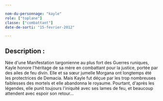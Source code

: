 ```yaml
---

nom-du-personnage: "kayle"
role: ["toplane"] 
classe: ["combattant"]
date-de-sorti: "15-fevrier-2012"

---
```


## Description :

Née d'une Manifestation targonienne au plus fort des Guerres runiques, Kayle honore l'héritage de sa mère en combattant pour la justice, portée par des ailes de feu divin. Elle et sa sœur jumelle Morgana ont longtemps été les protectrices de Demacia. Mais Kayle fut déçue par les trop nombreuses faiblesses des mortels et elle abandonna le royaume. Pourtant, d'après les légendes, elle punit toujours l'iniquité avec ses lames de feu, et beaucoup attendent avec espoir son retour…